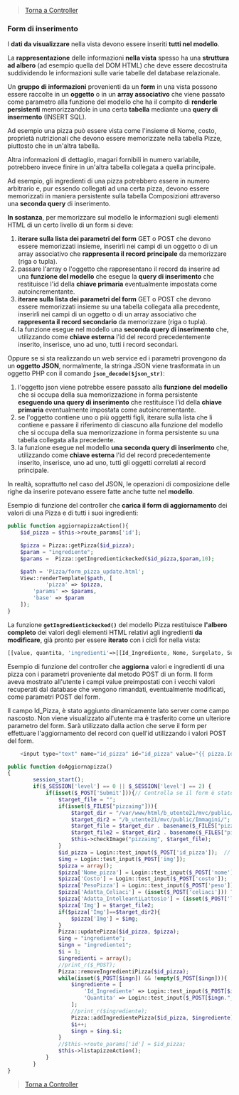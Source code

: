 >[Torna a Controller](controller.md) 

### **Form di inserimento**

I **dati da visualizzare** nella vista devono essere inseriti **tutti nel modello**. 

La **rappresentazione** delle informazioni **nella vista** spesso ha una **struttura ad albero** (ad esempio quella del DOM HTML) che deve essere decostruita suddividendo le informazioni sulle varie tabelle del database relazionale. 

Un **gruppo di informazioni** provenienti da un **form** in una vista possono essere raccolte in un **oggetto** o in un **array associativo** che viene passato come parametro alla funzione del modello che ha il compito di **renderle persistenti** memorizzandole in una certa **tabella** mediante una **query di insermento** (INSERT SQL).

Ad esempio una pizza può essere vista come l'insieme di Nome, costo, proprietà nutrizionali che devono essere memorizzate nella tabella Pizze, piuttosto che in un'altra tabella.

Altra informazioni di dettaglio, magari fornibili in numero variabile, potrebbero invece finire in un'altra tabella collegata a quella principale.

Ad esempio, gli ingredienti di una pizza potrebbero essere in numero arbitrario e, pur essendo collegati ad una certa pizza, devono essere memorizzati in maniera persistente sulla tabella Composizioni attraverso una **seconda query** di inserimento.

**In sostanza**, per memorizzare sul modello le informazioni sugli elementi HTML di un certo livello di un form si deve:
1. **iterare sulla lista dei parametri del form** GET o POST che devono essere memorizzati insieme, inserirli nei campi di un oggetto o di un array associativo che **rappresenta il record principale** da memorizzare (riga o tupla).
2. passare l'array o l'oggetto che rappresentano il record da inserire ad una **funzione del modello** che esegue la **query di inserimento** che restituisce l'id della **chiave primaria** eventualmente impostata come autoincrementante.
3. **iterare sulla lista dei parametri del form** GET o POST che devono essere memorizzati insieme su una tabella collegata alla precedente, inserirli nei campi di un oggetto o di un array associativo che **rappresenta il record secondario** da memorizzare (riga o tupla).
4. la funzione esegue nel modello una **seconda query di inserimento** che, utilizzando come **chiave esterna** l'id del record precedentemente inserito, inserisce, uno ad uno, tutti i record secondari.

Oppure se si sta realizzando un web service ed i parametri provengono da un **oggetto JSON**, normalmente, la stringa JSON viene trasformata in un oggetto PHP con il comando **```json_decode($json_str)```**:
1. l'oggetto json viene potrebbe essere passato alla **funzione del modello** che si occupa della sua memorizzazione in forma persistente  **eseguendo una query di inserimento** che restituisce l'id della **chiave primaria** eventualmente impostata come autoincrementante.
2. se l'oggetto contiene uno o più oggetti figli, iterare sulla lista che li contiene e passare il riferimento di ciascuno alla funzione del modello che si occupa della sua memorizzazione in forma persistente su una tabella collegata alla precedente.
3. la funzione esegue nel modello **una seconda query di inserimento** che, utilizzando come **chiave esterna** l'id del record precedentemente inserito, inserisce, uno ad uno, tutti gli oggetti correlati al record principale.

In realtà, soprattutto nel caso del JSON, le operazioni di composizione delle righe da inserire potevano essere fatte anche tutte nel **modello**.

Esempio di funzione del controller che **carica il form di aggiornamento** dei valori di una Pizza e di tutti i suoi ingredienti:
```PHP
public function aggiornapizzaAction(){
	$id_pizza = $this->route_params['id'];

	$pizza = Pizza::getPizza($id_pizza);
	$param = "ingrediente";
	$params =  Pizza::getIngredientickecked($id_pizza,$param,10);

	$path = 'Pizza/form_pizza_update.html';
	View::renderTemplate($path, [
	    	'pizza' => $pizza,
		'params' => $params,
		'base' => $param
	]); 
}
```
La funzione **```getIngredientickecked()```** del modello Pizza restituisce **l'albero completo** dei valori degli elementi HTML relativi agli ingredienti **da modificare**, già pronto per essere **iterato** con i cicli for nella vista:

```PHP
[[value, quantita, 'ingredienti'=>[[Id_Ingrediente, Nome, Surgelato, SurgelatoStr, Checked], [...]], [...]] 

```

Esempio di funzione del controller che **aggiorna** valori e ingredienti di una pizza con i parametri proveniente dal metodo POST di un form.
Il form aveva mostrato all'utente i campi value preimpostati con i vecchi valori recuperati dal database che vengono rimandati, eventualmente modificati, come parametri POST del form. 

Il campo Id_Pizza, è stato aggiunto dinamicamente lato server come campo nascosto. Non viene visualizzato all'utente ma è trasferito come un ulteriore parametro del form. Sarà utilizzato dalla action che serve il form per effettuare l'aggiornamento del record con quell'id utilizzando i valori POST del form.

```PHP
	<input type="text" name="id_pizza" id="id_pizza" value="{{ pizza.Id_Pizza }}" hidden>
```
```PHP
public function doAggiornapizza()
{
        session_start();
        if($_SESSION['level'] == 0 || $_SESSION['level'] == 2) {
            if(isset($_POST['Submit'])){// Controlla se il form è stato sottomesso
                $target_file = "";
                if(isset($_FILES["pizzaimg"])){
                    $target_dir = "/var/www/html/b_utente21/mvc/public/Immagini/";
                    $target_dir2 = "/b_utente21/mvc/public/Immagini/";
                    $target_file = $target_dir . basename($_FILES["pizzaimg"]["name"]);
                    $target_file2 = $target_dir2 . basename($_FILES["pizzaimg"]["name"]);
                    $this->checkImage("pizzaimg", $target_file);
                }
                $id_pizza = Login::test_input($_POST['id_pizza']);  // l'id o arriva da un campo hidden o da una sessione
                $img = Login::test_input($_POST['img']);
                $pizza = array();
                $pizza['Nome_pizza'] = Login::test_input($_POST['nome']);
                $pizza['Costo'] = Login::test_input($_POST['costo']);
                $pizza['PesoPizza'] = Login::test_input($_POST['peso']);
                $pizza['Adatta_Celiaci'] = (isset($_POST['celiaci'])) ? 1: 0;
                $pizza['Adatta_IntolleantiLattosio'] = (isset($_POST['lattosio'])) ? 1: 0;
                $pizza['Img'] = $target_file2;
                if($pizza['Img']==$target_dir2){
                    $pizza['Img'] = $img;
                }
                Pizza::updatePizza($id_pizza, $pizza);
                $ing = "ingrediente";
                $ingn = "ingrediente1";
                $i = 1;
                $ingredienti = array();
                //print_r($_POST);
                Pizza::removeIngredientiPizza($id_pizza);
                while(isset($_POST[$ingn]) && !empty($_POST[$ingn])){
                    $ingrediente = [
                        'Id_Ingrediente' => Login::test_input($_POST[$ingn]),       //campo value del select
                        'Quantita' => Login::test_input($_POST[$ingn."_quantita"])  //campo value dell'input
                    ];
                    //print_r($ingrediente);
                    Pizza::addIngredientePizza($id_pizza, $ingrediente);
                    $i++;
                    $ingn = $ing.$i;
                }
                //$this->route_params['id'] = $id_pizza;
                $this->listapizzeAction();
            }
        }
}
```

>[Torna a Controller](controller.md) 
